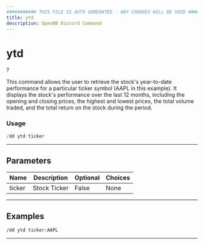 ```yaml
---
########### THIS FILE IS AUTO GENERATED - ANY CHANGES WILL BE VOID ###########
title: ytd
description: OpenBB Discord Command
---
```


# ytd

?

This command allows the user to retrieve the stock's year-to-date performance for a particular ticker symbol (AAPL in this example). It displays the stock's performance over the last 12 months, including the opening and closing prices, the highest and lowest prices, the total volume traded, and the total return on the stock during the period.

### Usage

```python wordwrap
/dd ytd ticker
```

---

## Parameters

| Name | Description | Optional | Choices |
| ---- | ----------- | -------- | ------- |
| ticker | Stock Ticker | False | None |


---

## Examples

```
/dd ytd ticker:AAPL
```
---
